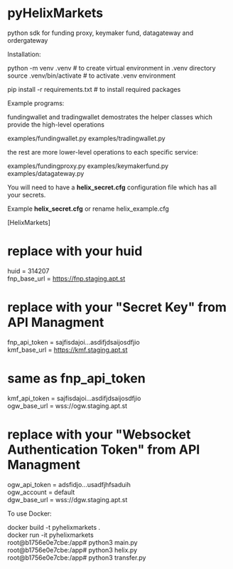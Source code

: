 # pyHelixMarkets
python sdk for funding proxy, keymaker fund, datagateway and ordergateway

Installation:

python -m venv .venv        # to create virtual environment in .venv directory
source .venv/bin/activate   # to activate .venv environment

pip install -r requirements.txt # to install required packages

Example programs:

fundingwallet and tradingwallet demostrates the helper classes which provide the high-level operations

examples/fundingwallet.py
examples/tradingwallet.py

the rest are more lower-level operations to each specific service:

examples/fundingproxy.py
examples/keymakerfund.py
examples/datagateway.py

You will need to have a **helix_secret.cfg** configuration file which has all your secrets.

Example **helix_secret.cfg** or rename helix_example.cfg

[HelixMarkets]<br />
# replace with your huid<br />
huid = 314207<br />
fnp_base_url = https://fnp.staging.apt.st<br />
# replace with your "Secret Key" from API Managment<br />
fnp_api_token = sajfisdajoi...asdifjdsaijosdfjio<br />
kmf_base_url = https://kmf.staging.apt.st<br />
# same as fnp_api_token<br />
kmf_api_token = sajfisdajoi...asdifjdsaijosdfjio<br />
ogw_base_url = wss://ogw.staging.apt.st<br />
# replace with your "Websocket Authentication Token" from API Managment<br />
ogw_api_token = adsfidjo...usadfjhfsaduih<br />
ogw_account = default<br />
dgw_base_url = wss://dgw.staging.apt.st<br />

To use Docker:

docker build -t pyhelixmarkets .<br />
docker run -it pyhelixmarkets<br />
root@b1756e0e7cbe:/app# python3 main.py<br />
root@b1756e0e7cbe:/app# python3 helix.py<br />
root@b1756e0e7cbe:/app# python3 transfer.py<br />
